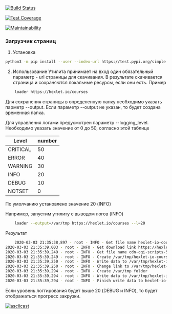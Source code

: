 [![Build Status](https://travis-ci.org/berpress/python-project-lvl3.svg?branch=master)](https://travis-ci.org/berpress/python-project-lvl3)

[![Test Coverage](https://api.codeclimate.com/v1/badges/af2c5b1f166e9bf74575/test_coverage)](https://codeclimate.com/github/berpress/python-project-lvl3/test_coverage)

[![Maintainability](https://api.codeclimate.com/v1/badges/af2c5b1f166e9bf74575/maintainability)](https://codeclimate.com/github/berpress/python-project-lvl3/maintainability)


### Загрузчик страниц

1. Установка 
``` sh
python3 -m pip install --user --index-url https://test.pypi.org/simple --extra-index-url https://pypi.org/simple litovsky-page-loader

```
2. Использование
Утилита принимает на вход один обязательный параметр - url страницы для скачивания. В результате скачивается страница и сохраняются локальные ресурсы, если они есть.
Пример
``` sh
    loader https://hexlet.io/courses
```
Для сохранения страницы в определенную папку необходимо указать парметр --output. Если параметр --output не указан, то будет создана временная папка.

Для управления логами предусмотрен параметр --logging_level. Необходимо указать значение от 0 до 50, согласно этой таблице 

|  Level | number  |
|---|---|
|CRITICAL   | 50  |
|  ERROR | 40  |
| WARNING  | 30  |
| INFO  | 20  |
|  DEBUG  | 10  |
|  NOTSET  | 0 |

По умолчанию установлено значение 20 (INFO)

Например, запустим утилиту с выводом логов (INFO)
``` sh
    loader --output=/var/tmp https://hexlet.io/courses --l=20
```
Результат
``` sh
    2020-03-03 21:35:38,897 - root - INFO - Get file name hexlet-io-courses from https://hexlet.io/courses
2020-03-03 21:35:39,003 - root - INFO - Get download link https://hexlet.io/cdn-cgi/scripts/5c5dd728/cloudflare-static/email-decode.min.js
2020-03-03 21:35:39,249 - root - INFO - Get file name cdn-cgi-scripts-5c5dd728-cloudflare-static-email-decode-min from /cdn-cgi/scripts/5c5dd728/cloudflare-static/email-decode.min.js
2020-03-03 21:35:39,249 - root - INFO - Create /var/tmp/hexlet-io-courses_files folder
2020-03-03 21:35:39,250 - root - INFO - Write data to /var/tmp/hexlet-io-courses_files/cdn-cgi-scripts-5c5dd728-cloudflare-static-email-decode-min.js file
2020-03-03 21:35:39,250 - root - INFO - Change link to /var/tmp/hexlet-io-courses_files/cdn-cgi-scripts-5c5dd728-cloudflare-static-email-decode-min.js
2020-03-03 21:35:39,294 - root - INFO - Create /var/tmp folder
2020-03-03 21:35:39,294 - root - INFO - Write data to /var/tmp/hexlet-io-courses.html file
2020-03-03 21:35:39,294 - root - INFO - Finish write data to hexlet-io-courses file in /var/tmp folder

```
Если уровень логгирования будет выше 20 (DEBUG и INFO), то будет отображаться прогресс закрузки.

[![asciicast](https://asciinema.org/a/XYE7IARob3mkXYvxawLk7u1QA.svg)](https://asciinema.org/a/XYE7IARob3mkXYvxawLk7u1QA)

